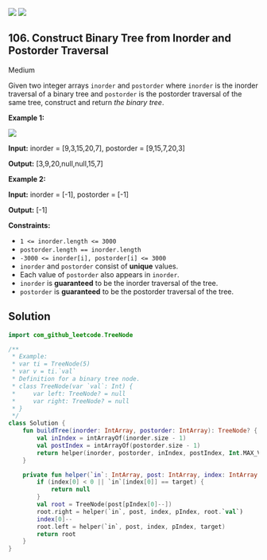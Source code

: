 [![](https://img.shields.io/github/stars/javadev/LeetCode-in-Kotlin?label=Stars&style=flat-square)](https://github.com/javadev/LeetCode-in-Kotlin)
[![](https://img.shields.io/github/forks/javadev/LeetCode-in-Kotlin?label=Fork%20me%20on%20GitHub%20&style=flat-square)](https://github.com/javadev/LeetCode-in-Kotlin/fork)

## 106\. Construct Binary Tree from Inorder and Postorder Traversal

Medium

Given two integer arrays `inorder` and `postorder` where `inorder` is the inorder traversal of a binary tree and `postorder` is the postorder traversal of the same tree, construct and return _the binary tree_.

**Example 1:**

![](https://assets.leetcode.com/uploads/2021/02/19/tree.jpg)

**Input:** inorder = [9,3,15,20,7], postorder = [9,15,7,20,3]

**Output:** [3,9,20,null,null,15,7]

**Example 2:**

**Input:** inorder = [-1], postorder = [-1]

**Output:** [-1]

**Constraints:**

*   `1 <= inorder.length <= 3000`
*   `postorder.length == inorder.length`
*   `-3000 <= inorder[i], postorder[i] <= 3000`
*   `inorder` and `postorder` consist of **unique** values.
*   Each value of `postorder` also appears in `inorder`.
*   `inorder` is **guaranteed** to be the inorder traversal of the tree.
*   `postorder` is **guaranteed** to be the postorder traversal of the tree.

## Solution

```kotlin
import com_github_leetcode.TreeNode

/**
 * Example:
 * var ti = TreeNode(5)
 * var v = ti.`val`
 * Definition for a binary tree node.
 * class TreeNode(var `val`: Int) {
 *     var left: TreeNode? = null
 *     var right: TreeNode? = null
 * }
 */
class Solution {
    fun buildTree(inorder: IntArray, postorder: IntArray): TreeNode? {
        val inIndex = intArrayOf(inorder.size - 1)
        val postIndex = intArrayOf(postorder.size - 1)
        return helper(inorder, postorder, inIndex, postIndex, Int.MAX_VALUE)
    }

    private fun helper(`in`: IntArray, post: IntArray, index: IntArray, pIndex: IntArray, target: Int): TreeNode? {
        if (index[0] < 0 || `in`[index[0]] == target) {
            return null
        }
        val root = TreeNode(post[pIndex[0]--])
        root.right = helper(`in`, post, index, pIndex, root.`val`)
        index[0]--
        root.left = helper(`in`, post, index, pIndex, target)
        return root
    }
}
```
